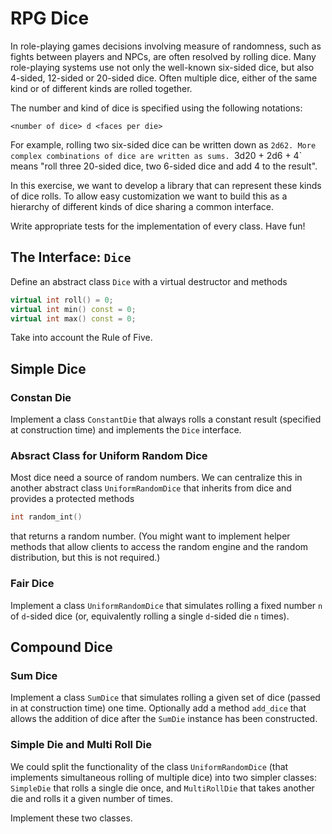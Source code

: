 # RPG Dice

In role-playing games decisions involving measure of randomness, such as fights
between players and NPCs, are often resolved by rolling dice. Many role-playing
systems use not only the well-known six-sided dice, but also 4-sided, 12-sided
or 20-sided dice. Often multiple dice, either of the same kind or of different
kinds are rolled together.

The number and kind of dice is specified using the following notations:

```text
<number of dice> d <faces per die>
```

For example, rolling two six-sided dice can be written down as `2d62. More
complex combinations of dice are written as sums. `3d20 + 2d6 + 4` means "roll
three 20-sided dice, two 6-sided dice and add 4 to the result".

In this exercise, we want to develop a library that can represent these kinds of
dice rolls. To allow easy customization we want to build this as a hierarchy of
different kinds of dice sharing a common interface.

Write appropriate tests for the implementation of every class. Have fun!

## The Interface: `Dice`

Define an abstract class `Dice` with a virtual destructor and methods

```c++
virtual int roll() = 0;
virtual int min() const = 0;
virtual int max() const = 0;
```

Take into account the Rule of Five.

## Simple Dice

### Constan Die

Implement a class `ConstantDie` that always rolls a constant result (specified at construction time) and implements the `Dice` interface.

### Absract Class for Uniform Random Dice

Most dice need a source of random numbers. We can centralize this in another
abstract class `UniformRandomDice` that inherits from dice and provides a protected
methods

```c++
int random_int()
```

that returns a random number. (You might want to implement helper methods that
allow clients to access the random engine and the random distribution, but this
is not required.)

### Fair Dice

Implement a class `UniformRandomDice` that simulates rolling a fixed number `n` of `d`-sided dice (or, equivalently rolling a single `d`-sided die `n` times).

## Compound Dice

### Sum Dice

Implement a class `SumDice` that simulates rolling a given set of dice (passed
in at construction time) one time. Optionally add a method `add_dice` that allows the addition of dice after the `SumDie` instance has been constructed.

### Simple Die and Multi Roll Die

We could split the functionality of the class `UniformRandomDice` (that
implements simultaneous rolling of multiple dice) into two simpler classes:
`SimpleDie` that rolls a single die once, and `MultiRollDie` that takes another
die and rolls it a given number of times.

Implement these two classes.